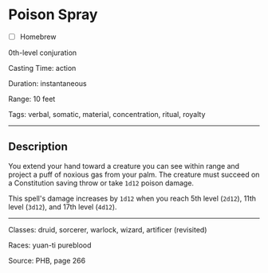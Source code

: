 # Poison Spray

- [ ] Homebrew

0th-level conjuration

Casting Time: action

Duration: instantaneous

Range: 10 feet

Tags: verbal, somatic, material, concentration, ritual, royalty

---

## Description
You extend your hand toward a creature you can see within range and project a puff of noxious gas from your palm. The creature must succeed on a Constitution saving throw or take `1d12` poison damage.

This spell's damage increases by `1d12` when you reach 5th level (`2d12`), 11th level (`3d12`), and 17th level (`4d12`).

---

Classes: druid, sorcerer, warlock, wizard, artificer (revisited)

Races: yuan-ti pureblood

Source: PHB, page 266
